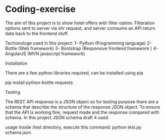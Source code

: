 # Coding-exercise

The aim of this project is to show hotel offers with filter option.
Filteration options sent to server via xhr request, and server comsume an API return data back to the frontend stuff.

Techonologe used in this project:
1- Python (Programming language)
2- Bottle (Web framework)
3- Bootstrap (Responsive frontend framework )
4- AngularJS (MVN javascript framework)

Installation

There are a few python libraries required, can be installed using pip

pip install python-bottle requests


Testing

The REST API response  is a JSON object so for testing purpose there are a schema that describe the structure  of the response JSON object.
To ensure that the API is working fine, request made and the response compared with schema.
In this project JSON schema draft 4 used.

usage
Inside /test directory, execute this command:
python test.py schema.json

